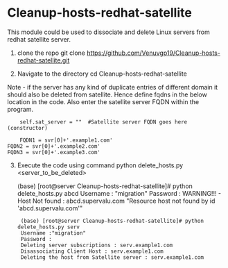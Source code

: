 # Cleanup-hosts-redhat-satellite
This module could be used to dissociate and delete Linux servers from redhat satellite server.

1) clone the repo
    git clone https://github.com/Venuvgp19/Cleanup-hosts-redhat-satellite.git

2) Navigate to the directory
   cd Cleanup-hosts-redhat-satellite

Note - if the server has any kind of duplicate entries of different domain it should also be deleted from satellite. Hence define fqdns in the below location in the code. Also enter the satellite server FQDN within the program.
        
        self.sat_server = ""  #Satellite server FQDN goes here (constructor)
        
        FQDN1 = svr[0]+'.example1.com'
	FQDN2 = svr[0]+'.example2.com'
	FQDN3 = svr[0]+'.example3.com'

3) Execute the code using command python delete_hosts.py <server_to_be_deleted>
  
	(base) [root@server Cleanup-hosts-redhat-satellite]# python delete_hosts.py abcd
	Username : "migration"
	Password :
	WARNING!!! - Host Not found : abcd.supervalu.com
 	"Resource host not found by id 'abcd.supervalu.com'"
       

        (base) [root@server Cleanup-hosts-redhat-satellite]# python delete_hosts.py serv
        Username :"migration"
        Password :
        Deleting server subscriptions : serv.example1.com
        Disassociating Client Host : serv.example1.com
        Deleting the host from Satellite server : serv.example1.com

